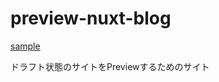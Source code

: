 # preview-nuxt-blog

[sample](https://preview-taka1156-nuxt-blogsite.web.app/#/article/?id=qkpxexj7b&draftKey=uIjBJnsQY)

ドラフト状態のサイトをPreviewするためのサイト
